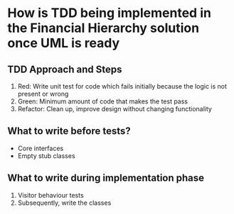 # How is TDD being implemented in the Financial Hierarchy solution once UML is ready

## TDD Approach and Steps

1. Red: Write unit test for code which fails initially because the logic is not present or wrong
2. Green: Minimum amount of code that makes the test pass
3. Refactor: Clean up, improve design without changing functionality


## What to write before tests?

- Core interfaces
- Empty stub classes

## What to write during implementation phase

1. Visitor behaviour tests
2. Subsequently, write the classes
